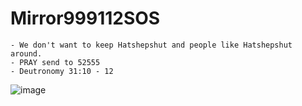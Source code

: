 # Mirror999112SOS

	- We don't want to keep Hatshepshut and people like Hatshepshut around.
	- PRAY send to 52555
	- Deutronomy 31:10 - 12
![image](https://user-images.githubusercontent.com/99605358/233906061-7385cdc4-fd48-4ea5-9377-aadb22ddede8.png)

